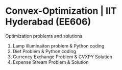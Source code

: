 # Convex-Optimization | IIT Hyderabad (EE606)
Optimization problems and solutions

1. Lamp illuminaiton problem & Python coding
2. Diet Problem & Python coding
3. Currency Exchange Problem & CVXPY Solution
4. Expense Stream Problem & Solution
